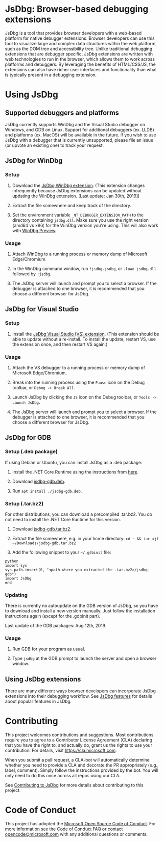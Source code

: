 # JsDbg: Browser-based debugging extensions
JsDbg is a tool that provides browser developers with a web-based platform for native debugger extensions. Browser developers can use this tool to visualize large and complex data structures within the web platform, such as the DOM tree and accessibility tree. Unlike traditional debugging extensions that are debugger specific, JsDbg extensions are written with web technologies to run in the browser, which allows them to work across platforms and debuggers. By leveraging the benefits of HTML/CSS/JS, the extensions can also have richer user interfaces and functionality than what is typically present in a debugging extension.

# Using JsDbg

## Supported debuggers and platforms

JsDbg currently supports WinDbg and the Visual Studio debugger on Windows, and GDB on Linux. Support for additional debuggers (ex. LLDB) and platforms (ex. MacOS) will be available in the future. If you wish to use JsDbg with a debugger that is currently unsupported, please file an issue (or upvote an existing one) to track your request.

## JsDbg for WinDbg

### Setup

1. Download the [JsDbg WinDbg extension](https://aka.ms/jsdbg-windbg). (This extension changes infrequently because JsDbg extensions can be updated without updating the WinDbg extension. [Last update: Jan 30th, 2019])

2. Extract the file somewhere and keep track of the directory.

3. Set the environment variable `_NT_DEBUGGER_EXTENSION_PATH` to the directory containing `jsdbg.dll`. Make sure you use the right version (amd64 vs x86) for the WinDbg version you're using. This will also work with [WinDbg Preview](https://docs.microsoft.com/en-us/windows-hardware/drivers/debugger/debugging-using-windbg-preview).

### Usage

1. Attach WinDbg to a running process or memory dump of Microsoft Edge/Chromium.

2. In the WinDbg command window, run `!jsdbg.jsdbg`, or `.load jsdbg.dll` followed by `!jsdbg`.

3. The JsDbg server will launch and prompt you to select a browser. If the debugger is attached to one browser, it is recommended that you choose a different browser for JsDbg.

## JsDbg for Visual Studio

### Setup

1. Install the [JsDbg Visual Studio (VS) extension](https://aka.ms/jsdbg-visualstudio). (This extension should be able to update without a re-install. To install the update, restart VS, use the extension once, and then restart VS again.)

### Usage

1. Attach the VS debugger to a running process or memory dump of Microsoft Edge/Chromium.

2. Break into the running process using the `Pause` icon on the Debug toolbar, or `Debug -> Break All`.

3. Launch JsDbg by clicking the `JS` icon on the Debug toolbar, or `Tools -> Launch JsDbg`.

4. The JsDbg server will launch and prompt you to select a browser. If the debugger is attached to one browser, it is recommended that you choose a different browser for JsDbg.

## JsDbg for GDB

### Setup (.deb package)

If using Debian or Ubuntu, you can install JsDbg as a .deb package:

1. Install the .NET Core Runtime using the instructions from [here](https://dotnet.microsoft.com/download).

2. Download [jsdbg-gdb.deb](https://aka.ms/jsdbg-gdb-deb).

3. Run `apt install ./jsdbg-gdb.deb`.

### Setup (.tar.bz2)

For other distributions, you can download a precompiled .tar.bz2. You do not
need to install the .NET Core Runtime for this version.

1. Download [jsdbg-gdb.tar.bz2](https://aka.ms/jsdbg-gdb).

2. Extract the file somewhere, e.g. in your home directory: `cd ~ && tar xjf ~/Downloads/jsdbg-gdb.tar.bz2`

3. Add the following snippet to your `~/.gdbinit` file:

```
python
import sys
sys.path.insert(0, "<path where you extracted the .tar.bz2>/jsdbg-gdb")
import JsDbg
end
```

### Updating

There is currently no autoupdate on the GDB version of JsDbg, so you have to
download and install a new version manually. Just follow the installation
instructions again (except for the .gdbinit part).

Last update of the GDB packages: Aug 12th, 2019.

### Usage

1. Run GDB for your program as usual.

2. Type `jsdbg` at the GDB prompt to launch the server and open a browser window.

## Using JsDbg extensions

There are many different ways browser developers can incorporate JsDbg extensions into their debugging workflow. See [JsDbg features](FEATURES.md) for details about popular features in JsDbg.

# Contributing

This project welcomes contributions and suggestions. Most contributions require you to agree to a
Contributor License Agreement (CLA) declaring that you have the right to, and actually do, grant us
the rights to use your contribution. For details, visit https://cla.microsoft.com.

When you submit a pull request, a CLA-bot will automatically determine whether you need to provide
a CLA and decorate the PR appropriately (e.g., label, comment). Simply follow the instructions
provided by the bot. You will only need to do this once across all repos using our CLA.

See [Contributing to JsDbg](CONTRIBUTING.md) for more details about contributing to this project.

# Code of Conduct

This project has adopted the [Microsoft Open Source Code of Conduct](https://opensource.microsoft.com/codeofconduct/).
For more information see the [Code of Conduct FAQ](https://opensource.microsoft.com/codeofconduct/faq/) or
contact [opencode@microsoft.com](mailto:opencode@microsoft.com) with any additional questions or comments.
